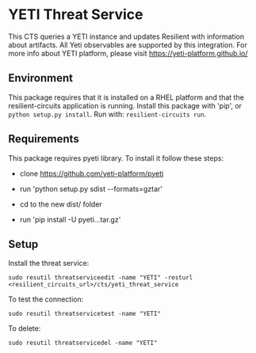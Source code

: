 YETI Threat Service
=============

This CTS queries a YETI instance and updates Resilient with information about artifacts.
All Yeti observables are supported by this integration.
For more info about YETI platform, please visit https://yeti-platform.github.io/

## Environment

This package requires that it is installed on a RHEL platform and that the resilient-circuits application is running.
Install this package with 'pip', or `python setup.py install`.
Run with: `resilient-circuits run`.

## Requirements

This package requires pyeti library. To install it follow these steps:

- clone https://github.com/yeti-platform/pyeti

- run 'python setup.py sdist --formats=gztar'

- cd to the new dist/ folder

- run 'pip install -U pyeti...tar.gz'


## Setup
Install the threat service:

```
sudo resutil threatserviceedit -name "YETI" -resturl <resilient_circuits_url>/cts/yeti_threat_service
```

To test the connection:

```
sudo resutil threatservicetest -name "YETI"
```

To delete:

```
sudo resutil threatservicedel -name "YETI"
```
